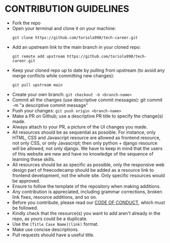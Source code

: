 # CONTRIBUTION GUIDELINES

- Fork the repo
- Open your terminal and clone it on your machine:  
  ```
  git clone https://github.com/toriola998/tech-career.git
  ```
- Add an upstream link to the main branch in your cloned repo: 
  ```
  git remote add upstream https://github.com/toriola998/tech-career.git
  ```
- Keep your cloned repo up to date by pulling from upstream (to avoid any merge conflicts while committing new changes): 
  ```
  git pull upstream main
  ```
- Create your  own branch:  `git checkout -b <branch-name>`
- Commit all the changes (use descriptive commit messages): git commit -m "a descriptive commit message"
- Push your changes:  `git push origin <branch-name>`
- Make a PR on Github; use a descriptive PR title to specify the change(s) made.
- Always attach to your PR, a picture of the UI changes you made. 
- All resources should be as sequential as possible. For instance, only HTML, CSS and Javascript resource are allowed as frontend resource, not only CSS, or only Javascript; then only python + django resource will be allowed, not only django. We have to keep in mind that the users of this website are new and have no knowledge of the sequence of learning these skills. 
- All resources should be as specific as possible, only the responsive web design part of freecodecamp should be added as a resource link to frontend development, not the whole site. Only specific resources would be approved.
- Ensure to follow the template of the repository when making additions. 
- Any contribution is appreciated, including grammar corrections, broken link fixes, resource additions, and so on.
- Before you contribute, please read our [CODE OF CONDUCT](./CODE_OF_CONDUCT.md), which must be followed.
- Kindly check that the resource(s) you want to add aren't already in the repo, as yours could be a duplicate.
- Use the `[Title Case Name](link)` format.
- Make use concise descriptions.
- Pull requests should have a useful title.
